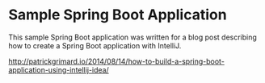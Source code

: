 # Sample Spring Boot Application #

This sample Spring Boot application was written for a blog post describing how to create a Spring Boot application with IntelliJ.

http://patrickgrimard.io/2014/08/14/how-to-build-a-spring-boot-application-using-intellij-idea/


